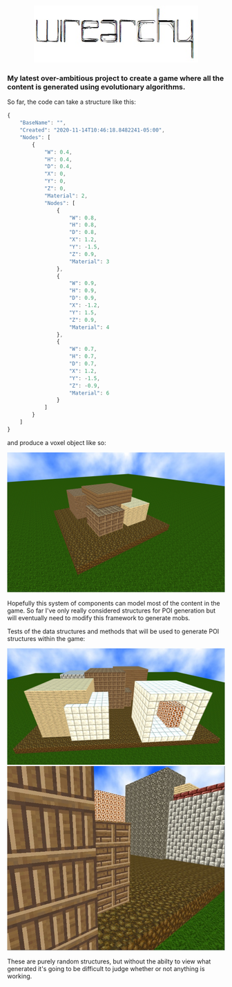 <p align="center">
  <img src="wirearchy.jpg">
</p>

### My latest over-ambitious project to create a game where all the content is generated using evolutionary algorithms.

So far, the code can take a structure like this:

```javascript
{
	"BaseName": "",
	"Created": "2020-11-14T10:46:18.8482241-05:00",
	"Nodes": [
		{
			"W": 0.4,
			"H": 0.4,
			"D": 0.4,
			"X": 0,
			"Y": 0,
			"Z": 0,
			"Material": 2,
			"Nodes": [
				{
					"W": 0.8,
					"H": 0.8,
					"D": 0.8,
					"X": 1.2,
					"Y": -1.5,
					"Z": 0.9,
					"Material": 3
				},
				{
					"W": 0.9,
					"H": 0.9,
					"D": 0.9,
					"X": -1.2,
					"Y": 1.5,
					"Z": 0.9,
					"Material": 4
				},
				{
					"W": 0.7,
					"H": 0.7,
					"D": 0.7,
					"X": 1.2,
					"Y": -1.5,
					"Z": -0.9,
					"Material": 6
				}
			]
		}
	]
}
```

and produce a voxel object like so:

<p align="center">
  <img src="update1.png">
</p>

Hopefully this system of components can model most of the content in the game. So far I've only really considered structures for POI generation but will eventually need to modify this framework to generate mobs.

Tests of the data structures and methods that will be used to generate POI structures within the game:

<p align="center">
  <img src="test.jpg">
  <img src="test2.jpg">
</p>

These are purely random structures, but without the abilty to view what generated it's going to be difficult to judge whether or not anything is working.
